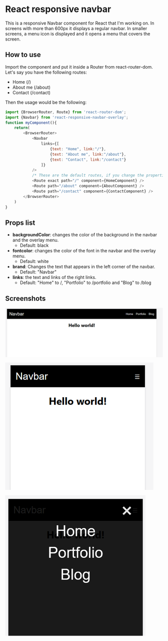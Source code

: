 # React responsive navbar

This is a responsive Navbar component for React that I'm working on.
In screens with more than 600px it displays a regular navbar. In smaller screens, a menu icon is displayed and it opens a menu that covers the screen.

## How to use

Import the component and put it inside a Router from react-router-dom.
Let's say you have the following routes:
- Home (/)
- About me (/about)
- Contact (/contact)

Then the usage would be the following:

```javascript
import {BrowserRouter, Route} from 'react-router-dom';
import {Navbar} from 'react-responsive-navbar-overlay';
function myComponent(){
    return(
        <BrowserRouter>
            <Navbar
                links={[
                    {text: "Home", link:"/"},
                    {text: "About me", link:"/about"},
                    {text: "Contact", link:"/contact"}
                ]}
            />
            /* These are the default routes, if you change the properties change the routes too. */
            <Route exact path="/" component={HomeComponent} />
            <Route path="/about" component={AboutComponent} />
            <Route path="/contact" component={ContactComponent} />
        </BrowserRouter>
    )
}    
```

## Props list

* **backgroundColor**: changes the color of the background in the navbar and the overlay menu.
    * Default: black
* **fontcolor**: changes the color of the font in the navbar and the overlay menu.
    * Default: white
* **brand**: Changes the text that appears in the left corner of the navbar.
    * Default: "Navbar"
* **links**: the text and links of the right links.
    * Default: "Home" to /, "Portfolio" to /portfolio and "Blog" to /blog

## Screenshots 

![Default navbar screenshot](/screenshots/expanded.PNG "Default navbar (No props, screen more than 600px)")

![Collapsed navbar screenshot, menu closed.](/screenshots/collapsed.PNG "Default navbar collapsed, menu closed (No props, screen less than 600px)")

![Collapsed navbar screenshot, menu open.](/screenshots/collapsed_1.PNG "Default navbar collapsed, menu open (No props, screen less than 600px)")
